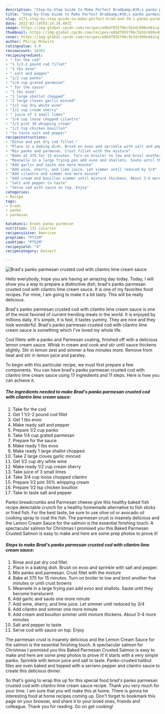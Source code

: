 ```yaml
---
description: "Step-by-Step Guide to Make Perfect Brad&amp;#39;s panko parmesan crusted cod with cilantro lime cream sauce"
title: "Step-by-Step Guide to Make Perfect Brad&amp;#39;s panko parmesan crusted cod with cilantro lime cream sauce"
slug: 4171-step-by-step-guide-to-make-perfect-brad-and-39-s-panko-parmesan-crusted-cod-with-cilantro-lime-cream-sauce
date: 2022-03-19T03:14:34.497Z
image: https://img-global.cpcdn.com/recipes/e8bdf855f9bc5b3d/680x482cq70/brads-panko-parmesan-crusted-cod-with-cilantro-lime-cream-sauce-recipe-main-photo.jpg
thumbnail: https://img-global.cpcdn.com/recipes/e8bdf855f9bc5b3d/680x482cq70/brads-panko-parmesan-crusted-cod-with-cilantro-lime-cream-sauce-recipe-main-photo.jpg
cover: https://img-global.cpcdn.com/recipes/e8bdf855f9bc5b3d/680x482cq70/brads-panko-parmesan-crusted-cod-with-cilantro-lime-cream-sauce-recipe-main-photo.jpg
author: Philip McGuire
ratingvalue: 4.9
reviewcount: 10392
recipeingredient:
- " for the cod"
- "1 1/2-2 pound cod fillet"
- "1 tbs evoo"
- " salt and pepper"
- "1/2 cup panko"
- "1/4 cup grated parmesan"
- " for the sauce"
- "1 tbs evoo"
- "1 large shallot chopped"
- "2 large cloves garlic minced"
- "1/2 cup dry white wine"
- "1/2 cup cream sherry"
- " juice of 3 small limes"
- "3/4 cup loose chopped cilantro"
- "1/2 pint 30 whipping cream"
- "1/2 tsp chicken bouillon"
- "to taste salt and pepper"
recipeinstructions:
- "Rinse and pat dry cod fillet."
- "Place in a baking dish. Brush on evoo and sprinkle with salt and pepper."
- "Mix panko and parmesan. Crust fillet with the mixture"
- "Bake at 375 for 15 minutes. Turn on broiler to low and broil another five minutes or until crust browns"
- "Meanwile in a large frying pan add evoo and shallots. Saute until they become translucent"
- "Add garlic and saute one more minute"
- "Add wine, sherry, and lime juice. Let simmer until reduced by 3/4"
- "Add cilantro and simmer one more minute"
- "Add cream and bouillon simmer until mixture thickens. About 3-4 more minutes"
- "Salt and pepper to taste"
- "Serve cod with sauce on top. Enjoy"
categories:
- Recipe
tags:
- brads
- panko
- parmesan

katakunci: brads panko parmesan 
nutrition: 131 calories
recipecuisine: American
preptime: "PT31M"
cooktime: "PT52M"
recipeyield: "4"
recipecategory: Dessert

---
```



![Brad&#39;s panko parmesan crusted cod with cilantro lime cream sauce](https://img-global.cpcdn.com/recipes/e8bdf855f9bc5b3d/680x482cq70/brads-panko-parmesan-crusted-cod-with-cilantro-lime-cream-sauce-recipe-main-photo.jpg)

Hello everybody, hope you are having an amazing day today. Today, I will show you a way to prepare a distinctive dish, brad&#39;s panko parmesan crusted cod with cilantro lime cream sauce. It is one of my favorites food recipes. For mine, I am going to make it a bit tasty. This will be really delicious.

Brad&#39;s panko parmesan crusted cod with cilantro lime cream sauce is one of the most favored of current trending meals in the world. It is enjoyed by millions daily. It's simple, it is fast, it tastes yummy. They are nice and they look wonderful. Brad&#39;s panko parmesan crusted cod with cilantro lime cream sauce is something which I've loved my whole life.

Cod fillets with a panko and Parmesan coating, finished off with a delicious lemon cream sauce. Whisk in cream and cook and stir until sauce thickens slightly. Stir in lemon zest and simmer a few minutes more. Remove from heat and stir in lemon juice and parsley.


To begin with this particular recipe, we must first prepare a few components. You can have brad&#39;s panko parmesan crusted cod with cilantro lime cream sauce using 17 ingredients and 11 steps. Here is how you can achieve it.

<!--inarticleads1-->

##### The ingredients needed to make Brad&#39;s panko parmesan crusted cod with cilantro lime cream sauce:

1. Take  for the cod
1. Get 1 1/2-2 pound cod fillet
1. Get 1 tbs evoo
1. Make ready  salt and pepper
1. Prepare 1/2 cup panko
1. Take 1/4 cup grated parmesan
1. Prepare  for the sauce
1. Make ready 1 tbs evoo
1. Make ready 1 large shallot chopped
1. Take 2 large cloves garlic minced
1. Get 1/2 cup dry white wine
1. Make ready 1/2 cup cream sherry
1. Take  juice of 3 small limes
1. Take 3/4 cup loose chopped cilantro
1. Prepare 1/2 pint 30% whipping cream
1. Prepare 1/2 tsp chicken bouillon
1. Take to taste salt and pepper


Panko breadcrumbs and Parmesan cheese give this healthy baked fish recipe delectable crunch for a healthy homemade alternative to fish sticks or fried fish. For the best taste, be sure to use olive oil or avocado oil cooking spray to coat the fish. The parmesan crust is insanely delicious and the Lemon Cream Sauce for the salmon is the essential finishing touch. A spectacular salmon for Christmas I promised you this Baked Parmesan Crusted Salmon is easy to make and here are some prep photos to prove it! 

<!--inarticleads2-->

##### Steps to make Brad&#39;s panko parmesan crusted cod with cilantro lime cream sauce:

1. Rinse and pat dry cod fillet.
1. Place in a baking dish. Brush on evoo and sprinkle with salt and pepper.
1. Mix panko and parmesan. Crust fillet with the mixture
1. Bake at 375 for 15 minutes. Turn on broiler to low and broil another five minutes or until crust browns
1. Meanwile in a large frying pan add evoo and shallots. Saute until they become translucent
1. Add garlic and saute one more minute
1. Add wine, sherry, and lime juice. Let simmer until reduced by 3/4
1. Add cilantro and simmer one more minute
1. Add cream and bouillon simmer until mixture thickens. About 3-4 more minutes
1. Salt and pepper to taste
1. Serve cod with sauce on top. Enjoy


The parmesan crust is insanely delicious and the Lemon Cream Sauce for the salmon is the essential finishing touch. A spectacular salmon for Christmas I promised you this Baked Parmesan Crusted Salmon is easy to make and here are some prep photos to prove it! It starts with a very simple panko. Sprinkle with lemon juice and salt to taste. Panko-crusted halibut files are oven baked and topped with a serrano pepper and cilantro sauce to create this delicious dinner. 

So that's going to wrap this up for this special food brad&#39;s panko parmesan crusted cod with cilantro lime cream sauce recipe. Thank you very much for your time. I am sure that you will make this at home. There is gonna be interesting food at home recipes coming up. Don't forget to bookmark this page on your browser, and share it to your loved ones, friends and colleague. Thank you for reading. Go on get cooking!
